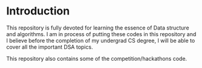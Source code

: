 # Introduction
This repository is fully devoted for learning the essence of Data structure and algorithms. 
I am in process of putting these codes in this repository and I believe before the completion of my undergrad CS degree, I will be able to cover all the important DSA topics.

This repository also contains some of the competition/hackathons code.


